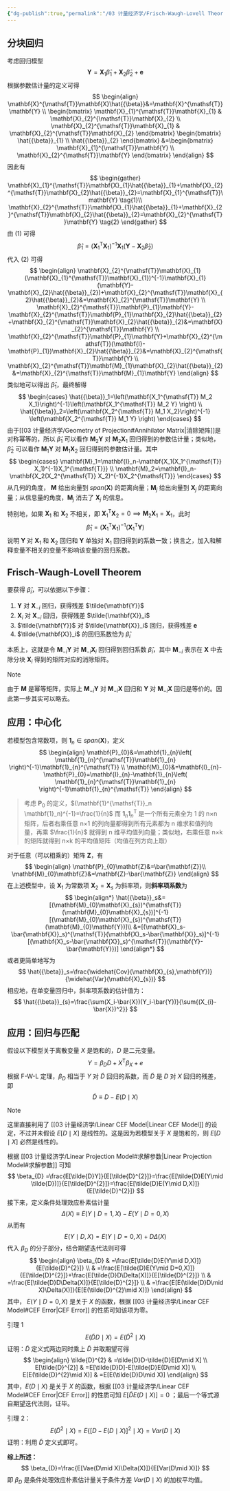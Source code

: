 ```yaml
---
{"dg-publish":true,"permalink":"/03 计量经济学/Frisch-Waugh-Lovell Theorem/","created":"2024-05-22T16:36:06.000+08:00","updated":"2024-09-09T19:43:58.131+08:00"}
---
```


## 分块回归
考虑回归模型
$$
\mathbf{Y}=\mathbf{X}_1\hat{{\beta}}_1+\mathbf{X}_2\hat{{\beta}}_2+\mathbf{e}
$$
根据参数估计量的定义可得
$$
\begin{align}
\mathbf{X}^{\mathsf{T}}\mathbf{X}\hat{{\beta}}&=\mathbf{X}^{\mathsf{T}}\mathbf{Y} \\
\begin{bmatrix}
\mathbf{X}_{1}^{\mathsf{T}}\mathbf{X}_{1} & \mathbf{X}_{2}^{\mathsf{T}}\mathbf{X}_{2} \\
\mathbf{X}_{2}^{\mathsf{T}}\mathbf{X}_{1} & \mathbf{X}_{2}^{\mathsf{T}}\mathbf{X}_{2}
\end{bmatrix}
\begin{bmatrix}
\hat{{\beta}}_{1} \\
\hat{{\beta}}_{2}
\end{bmatrix}
&=\begin{bmatrix}
\mathbf{X}_{1}^{\mathsf{T}}\mathbf{Y} \\
\mathbf{X}_{2}^{\mathsf{T}}\mathbf{Y}
\end{bmatrix}
\end{align}
$$
因此有
$$
\begin{gather}
\mathbf{X}_{1}^{\mathsf{T}}\mathbf{X}_{1}\hat{{\beta}}_{1}+\mathbf{X}_{2}^{\mathsf{T}}\mathbf{X}_{2}\hat{{\beta}}_{2}=\mathbf{X}_{1}^{\mathsf{T}}\mathbf{Y} \tag{1}\\
\mathbf{X}_{2}^{\mathsf{T}}\mathbf{X}_{1}\hat{{\beta}}_{1}+\mathbf{X}_{2}^{\mathsf{T}}\mathbf{X}_{2}\hat{{\beta}}_{2}=\mathbf{X}_{2}^{\mathsf{T}}\mathbf{Y} \tag{2}
\end{gather}
$$
由 $(1)$ 可得
$$
\hat{{\beta}}_{1}=(\mathbf{X}_{1}^{\mathsf{T}}\mathbf{X}_{1})^{-1}\mathbf{X}_{1}(\mathbf{Y}-\mathbf{X}_{2}\hat{{\beta}}_{2})
$$
代入 $(2)$ 可得
$$
\begin{align}
\mathbf{X}_{2}^{\mathsf{T}}\mathbf{X}_{1}(\mathbf{X}_{1}^{\mathsf{T}}\mathbf{X}_{1})^{-1}\mathbf{X}_{1}(\mathbf{Y}-\mathbf{X}_{2}\hat{{\beta}}_{2})+\mathbf{X}_{2}^{\mathsf{T}}\mathbf{X}_{2}\hat{{\beta}}_{2}&=\mathbf{X}_{2}^{\mathsf{T}}\mathbf{Y} \\
\mathbf{X}_{2}^{\mathsf{T}}\mathbf{P}_{1}\mathbf{Y}-\mathbf{X}_{2}^{\mathsf{T}}\mathbf{P}_{1}\mathbf{X}_{2}\hat{{\beta}}_{2}+\mathbf{X}_{2}^{\mathsf{T}}\mathbf{X}_{2}\hat{{\beta}}_{2}&=\mathbf{X}_{2}^{\mathsf{T}}\mathbf{Y} \\
\mathbf{X}_{2}^{\mathsf{T}}\mathbf{P}_{1}\mathbf{Y}+\mathbf{X}_{2}^{\mathsf{T}}(\mathbf{I}-\mathbf{P}_{1})\mathbf{X}_{2}\hat{{\beta}}_{2}&=\mathbf{X}_{2}^{\mathsf{T}}\mathbf{Y} \\
\mathbf{X}_{2}^{\mathsf{T}}\mathbf{M}_{1}\mathbf{X}_{2}\hat{{\beta}}_{2}&=\mathbf{X}_{2}^{\mathsf{T}}\mathbf{M}_{1}\mathbf{Y}
\end{align}
$$
类似地可以得出 $\hat{{\beta}}_{1}$，最终解得
$$
\begin{cases}
\hat{{\beta}}_1=\left(\mathbf{X_1^{\mathsf{T}} M_2 X_1}\right)^{-1}\left(\mathbf{X_1^{\mathsf{T}} M_2 Y} \right) \\
\hat{{\beta}}_2=\left(\mathbf{X_2^{\mathsf{T}} M_1 X_2}\right)^{-1} \left(\mathbf{X_2^{\mathsf{T}} M_1 Y} \right)
\end{cases}
$$
由于[[03 计量经济学/Geometry of Projection#Annihilator Matrix\|消除矩阵]]是对称幂等的，所以 $\hat{{\beta}}_1$ 可以看作 $\mathbf{M}_{2}\mathbf{Y}$ 对 $\mathbf{M}_{2}\mathbf{X}_{1}$ 回归得到的参数估计量；类似地， $\hat{{\beta}}_2$ 可以看作 $\mathbf{M}_{1}\mathbf{Y}$ 对 $\mathbf{M}_{1}\mathbf{X}_{2}$ 回归得到的参数估计量。其中
$$
\begin{cases}
\mathbf{M}_1=\mathbf{I}_n-\mathbf{X_1(X_1^{\mathsf{T}} X_1)^{-1}X_1^{\mathsf{T}}} \\
\mathbf{M}_2=\mathbf{I}_n-\mathbf{X_2(X_2^{\mathsf{T}} X_2)^{-1}X_2^{\mathsf{T}}}
\end{cases}
$$
从几何的角度， $\mathbf{M}$ 给出向量到 $span(\mathbf{X})$ 的距离向量；$\mathbf{M}_{j}$ 给出向量到 $\mathbf{X}_{j}$ 的距离向量；从信息量的角度，$\mathbf{M}_{j}$ 消去了 $\mathbf{X}_{j}$ 的信息。

特别地，如果 $\mathbf{X}_{1}$ 和 $\mathbf{X}_{2}$ 不相关，即 $\mathbf{X}_{1}^{\mathsf{T}}\mathbf{X}_{2}=0\implies \mathbf{M}_{2}\mathbf{X}_{1}=\mathbf{X}_{1}$，此时
$$
\hat{{\beta}}_{1}=\left(\mathbf{X}_{1}^{\mathsf{T}}\mathbf{X}_{1} \right)^{-1}\left(\mathbf{X}_{1}^{\mathsf{T}}\mathbf{Y} \right)
$$
说明 $\mathbf{Y}$ 对 $\mathbf{X}_{1}$ 和 $\mathbf{X}_{2}$ 回归和 $\mathbf{Y}$ 单独对 $\mathbf{X}_{1}$ 回归得到的系数一致；换言之，加入和解释变量不相关的变量不影响该变量的回归系数。

## Frisch-Waugh-Lovell Theorem

要获得 $\hat{{\beta}}_i$，可以依据以下步骤：
1. $\mathbf{Y}$ 对 $\mathbf{X}_{-i}$ 回归，获得残差 $\tilde{\mathbf{Y}}$
2. $\mathbf{X}_i$ 对 $\mathbf{X}_{-i}$ 回归，获得残差 $\tilde{\mathbf{X}}_i$
3. $\tilde{\mathbf{Y}}$ 对 $\tilde{\mathbf{X}}_i$ 回归，获得残差 $\mathbf{e}$
4. $\tilde{\mathbf{X}}_i$ 的回归系数恰为 $\hat{{\beta}}_i$ 

本质上，这就是令 $\mathbf{M}_{-i}\mathbf{Y}$ 对 $\mathbf{M}_{-i}\mathbf{X}_{i}$ 回归得到回归系数 $\hat{{\beta}}_{i}$，其中 $\mathbf{M}_{-i}$ 表示在 $\mathbf{X}$ 中去除分块 $\mathbf{X}_{i}$ 得到的矩阵对应的消除矩阵。

> [!NOTE]
> 由于 $\mathbf{M}$ 是幂等矩阵，实际上 $\mathbf{M}_{-i}\mathbf{Y}$ 对 $\mathbf{M}_{-i}\mathbf{X}$ 回归和 $\mathbf{Y}$ 对 $\mathbf{M}_{-i}\mathbf{X}$ 回归是等价的。因此第一步其实可以略去。

## 应用：中心化
若模型包含常数项，则 $\mathbf{1}_{n}\in span(\mathbf{X})$，定义
$$
\begin{align}
\mathbf{P}_{0}&=\mathbf{1}_{n}\left( \mathbf{1}_{n}^{\mathsf{T}}\mathbf{1}_{n} \right)^{-1}\mathbf{1}_{n}^{\mathsf{T}} \\
\mathbf{M}_{0}&=\mathbf{I}_{n}-\mathbf{P}_{0}=\mathbf{I}_{n}-\mathbf{1}_{n}\left( \mathbf{1}_{n}^{\mathsf{T}}\mathbf{1}_{n} \right)^{-1}\mathbf{1}_{n}^{\mathsf{T}}
\end{align}
$$
> 考虑 $\mathbf{P}_{0}$ 的定义，$(\mathbf{1}^{\mathsf{T}}_n \mathbf{1}_n)^{-1}=\frac{1}{n}$ 而 $\mathbf{1}_{n}\mathbf{1}_{n}^{\mathsf{T}}$ 是一个所有元素全为 1 的 n×n 矩阵，后者右乘任意 n×1 的列向量都得到所有元素都为 n 维求和值列向量，再乘 $\frac{1}{n}$ 就得到 n 维平均值列向量；类似地，右乘任意 n×k 的矩阵就得到 n×k 的平均值矩阵（均值在列方向上取）

对于任意（可以相乘的）矩阵 $\mathbf{Z}$，有
$$
\begin{align}
\mathbf{P}_{0}\mathbf{Z}&=\bar{\mathbf{Z}}\\
\mathbf{M}_{0}\mathbf{Z}&=\mathbf{Z}-\bar{\mathbf{Z}}
\end{align}
$$
在上述模型中，设 $\mathbf{X}_{1}$ 为常数项 $\mathbf{X}_{2}=\mathbf{X}_{s}$ 为斜率项，则**斜率项系数**为
$$
\begin{align*}
\hat{{\beta}}_s&=[(\mathbf{M}_{0}\mathbf{X}_{s})^{\mathsf{T}}(\mathbf{M}_{0}\mathbf{X}_{s})]^{-1}[(\mathbf{M}_{0}\mathbf{X}_{s})^{\mathsf{T}}(\mathbf{M}_{0}\mathbf{Y})]\\
&=[(\mathbf{X}_s-\bar{\mathbf{X}}_s)^{\mathsf{T}}(\mathbf{X}_s-\bar{\mathbf{X}}_s)]^{-1}[(\mathbf{X}_s-\bar{\mathbf{X}}_s)^{\mathsf{T}}(\mathbf{Y}-\bar{\mathbf{Y}})]
\end{align*}
$$
或者更简单地写为
$$
\hat{{\beta}}_s=\frac{\widehat{Cov}(\mathbf{X}_{s},\mathbf{Y})}{\widehat{Var}(\mathbf{X}_{s})}
$$
相应地，在单变量回归中，斜率项系数的估计值为：
$$
\hat{{\beta}}_{s}=\frac{\sum(X_i-\bar{X})(Y_i-\bar{Y})}{\sum{(X_{i}-\bar{X})^2}}
$$
## 应用：回归与匹配

假设以下模型关于离散变量 $X$ 是饱和的，$D$ 是二元变量。
$$
Y=\beta_{D}D+X^{\mathsf{T}}\beta_{X}+e
$$
根据 F-W-L 定理，$\beta_{D}$ 相当于 $Y$ 对 $\tilde{D}$ 回归的系数，而 $\tilde{D}$ 是 $D$ 对 $X$ 回归的残差，即
$$
\tilde{D}\equiv D-E(D\mid X)
$$
> [!NOTE]
> 这里直接利用了 [[03 计量经济学/Linear CEF Model\|Linear CEF Model]] 的设定，不过并未假设 $E[D\mid X]$ 是线性的。这是因为若模型关于 $X$ 是饱和的，则 $E[D\mid X]$ 必然是线性的。

根据 [[03 计量经济学/Linear Projection Model#求解参数\|Linear Projection Model#求解参数]] 可知
$$
\beta_{D} =\frac{E[\tilde{D}Y]}{E[\tilde{D}^{2}]}=\frac{E[\tilde{D}E(Y\mid \tilde{D})]}{E[\tilde{D}^{2}]}=\frac{E[\tilde{D}E(Y\mid D,X)]}{E[\tilde{D}^{2}]}
$$
接下来，定义条件处理效应朴素估计量
$$
\Delta(X)\equiv E(Y\mid D=1,X)-E(Y\mid D=0,X)
$$
从而有
$$
E(Y\mid D,X)=E(Y\mid D=0,X)+D\Delta(X)
$$
代入 $\beta_{D}$ 的分子部分，结合期望迭代法则可得
$$
\begin{align}
\beta_{D} & =\frac{E[\tilde{D}E(Y\mid D,X)]}{E[\tilde{D}^{2}]} \\
 & =\frac{E[\tilde{D}E(Y\mid D=0,X)]}{E[\tilde{D}^{2}]}+\frac{E[\tilde{D}D\Delta(X)]}{E[\tilde{D}^{2}]} \\
 & =\frac{E[\tilde{D}D\Delta(X)]}{E[\tilde{D}^{2}]} \\
 & =\frac{E[E(\tilde{D}D\mid X)\Delta(X)]}{E[E(\tilde{D}^{2}\mid X)]}
\end{align}
$$
其中， $E(Y\mid D=0,X)$ 是关于 $X$ 的函数，根据 [[03 计量经济学/Linear CEF Model#CEF Error\|CEF Error]] 的性质可知该项为零。

引理 1
$$
E(\tilde{D}D\mid X)=E(\tilde{D}^{2}\mid X)
$$
证明：$\tilde{D}$ 定义式两边同时乘上 $\tilde{D}$ 并取期望可得
$$
\begin{align}
\tilde{D}^{2} & =\tilde{D}D-\tilde{D}E[D\mid X] \\
E[\tilde{D}^{2}] & =E[\tilde{D}D]-E[\tilde{D}E(D\mid X)] \\
E[E(\tilde{D}^{2}\mid X)] & =E[E(\tilde{D}D\mid X)]
\end{align}
$$
其中，$E(D\mid X)$ 是关于 $X$ 的函数，根据 [[03 计量经济学/Linear CEF Model#CEF Error\|CEF Error]] 的性质可知 $E[\tilde{D}E(D\mid X)]=0$ ；最后一个等式源自期望迭代法则，证毕。

引理 2：
$$
E(\tilde{D}^{2}\mid X)=E\{ [D-E(D\mid X)]^{2}\mid X \}=Var(D\mid X)
$$
证明：利用 $\tilde{D}$ 定义式即可。

**综上所述：**
$$
\beta_{D}=\frac{E[Vae(D\mid X)\Delta(X)]}{E[Var(D\mid X)]}
$$
即 $\beta_{D}$ 是条件处理效应朴素估计量关于条件方差 $Var(D\mid X)$ 的加权平均值。